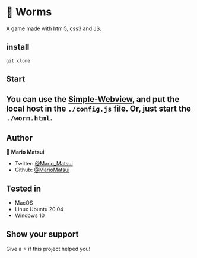 # 🐛 Worms

A game made with html5, css3 and JS.

## install

```Shell
git clone
```
## Start

You can use the [Simple-Webview](https://github.com/MarioMatsui/SimpleOverlayWebview), and put the local host in the `./config.js` file.
Or, just start the `./worm.html`.
---

## Author

👤 **Mario Matsui**

* Twitter: [@Mario_Matsui](https://twitter.com/mario_matsui)
* Github: [@MarioMatsui](https://github.com/MarioMatsui)

## Tested in

- MacOS
- Linux Ubuntu 20.04
- Windows 10

## Show your support

Give a ⭐️ if this project helped you!
